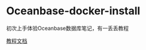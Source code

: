 # Oceanbase-docker-install
初次上手体验Oceanbase数据库笔记，有一丢丢教程

[教程文档](https://github.com/magicleafs/Oceanbase-docker-install/blob/main/Oceanbase%20%E5%88%9D%E5%AD%A6%E7%AC%94%E8%AE%B0%EF%BC%8C%E9%80%9A%E8%BF%87docker%E5%90%AF%E5%8A%A8Oceanbase.md)
